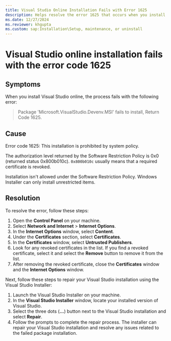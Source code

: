 ```yaml
---
title: Visual Studio Online Installation Fails with Error 1625
description: Helps resolve the error 1625 that occurs when you install Visual Studio using the online installer.
ms.date: 12/27/2024
ms.reviewer: khgupta
ms.custom: sap:Installation\Setup, maintenance, or uninstall
---
```


# Visual Studio online installation fails with the error code 1625

## Symptoms

When you install Visual Studio online, the process fails with the following error:

> Package 'Microsoft.VisualStudio.Devenv.MSI' fails to install, Return Code 1625.

## Cause

Error code 1625: This installation is prohibited by system policy.

The authorization level returned by the Software Restriction Policy is 0x0 (returned status 0x800b010c). `0x800b010c` usually means that a required certificate is revoked. 

Installation isn't allowed under the Software Restriction Policy. Windows Installer can only install unrestricted items. 

## Resolution

To resolve the error, follow these steps:

1. Open the **Control Panel** on your machine.
1. Select **Network and Internet** > **Internet Options**.
1. In the **Internet Options** window, select **Content**.
1. Under the **Certificates** section, select **Certificates**.
1. In the **Certificates** window, select **Untrusted Publishers**.
1. Look for any revoked certificates in the list. If you find a revoked certificate, select it and select the **Remove** button to remove it from the list.
1. After removing the revoked certificate, close the **Certificates** window and the **Internet Options** window.

Next, follow these steps to repair your Visual Studio installation using the Visual Studio Installer:

1. Launch the Visual Studio Installer on your machine.
1. In the **Visual Studio Installer** window, locate your installed version of Visual Studio.
1. Select the three dots (**...**) button next to the Visual Studio installation and select **Repair**.
1. Follow the prompts to complete the repair process. The installer can repair your Visual Studio installation and resolve any issues related to the failed package installation.
